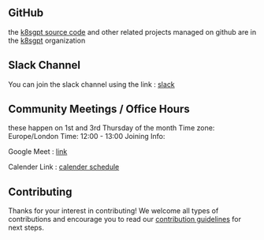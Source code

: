 ## GitHub

the [k8sgpt source code](https://github.com/k8sgpt-ai/k8sgpt) and other related projects managed on github are in the [k8sgpt](https://github.com/k8sgpt-ai) organization


## Slack Channel

You can join the slack channel using the  link : [slack](https://join.slack.com/t/k8sgpt/shared_invite/zt-276pa9uyq-pxAUr4TCVHubFxEvLZuT1Q)


## Community Meetings / Office Hours 

these happen on 1st and 3rd Thursday of the month Time zone: Europe/London Time: 12:00 - 13:00 Joining Info:

Google Meet : [link](https://meet.google.com/beu-kbdx-dfa)

Calender Link : [calender schedule](https://calendar.google.com/calendar/u/0?cid=YmE2NzAyZTNkMTIxYjYxN2Q4NmMzYjBjMmE2ZTAzYzgwMTg0NGRiYmMwOTY3MjAzNzJkNDBhZWZjOWJhZGNlNUBncm91cC5jYWxlbmRhci5nb29nbGUuY29t)

## Contributing

Thanks for your interest in contributing! We welcome all types of contributions and encourage you to read our [contribution guidelines](https://github.com/k8sgpt-ai/k8sgpt/blob/main/CONTRIBUTING.md) for next steps.



